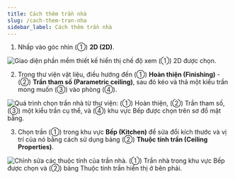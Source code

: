 ```yaml
---
title: Cách thêm trần nhà
slug: /cach-them-tran-nha
sidebar_label: Cách thêm trần nhà
---
```


1. Nhấp vào góc nhìn (①) **2D (2D)**.

![Giao diện phần mềm thiết kế hiển thị chế độ xem (①) 2D được chọn.](https://storage.googleapis.com/jegavn_kb/images/858a833f-ce9e-43a8-b46c-5f16a369ad91.png)

2. Trong thư viện vật liệu, điều hướng đến (①) **Hoàn thiện (Finishing)** - (②) **Trần tham số (Parametric ceiling)**, sau đó kéo và thả một kiểu trần mong muốn (③) vào phòng (④).

![Quá trình chọn trần nhà từ thư viện: (①) Hoàn thiện, (②) Trần tham số, (③) một kiểu trần cụ thể, và (④) khu vực Bếp được chọn trên sơ đồ mặt bằng.](https://storage.googleapis.com/jegavn_kb/images/a453c0fd-ab13-47e9-a8f7-6a6708b8ecf5.png)

3. Chọn trần (①) trong khu vực **Bếp (Kitchen)** để sửa đổi kích thước và vị trí của nó bằng cách sử dụng bảng (②) **Thuộc tính trần (Ceiling Properties)**.

![Chỉnh sửa các thuộc tính của trần nhà. (①) Trần nhà trong khu vực Bếp được chọn và (②) bảng Thuộc tính trần hiển thị ở bên phải.](https://storage.googleapis.com/jegavn_kb/images/9c5198e7-2e86-4a2c-9508-ddcfb361300b.png)